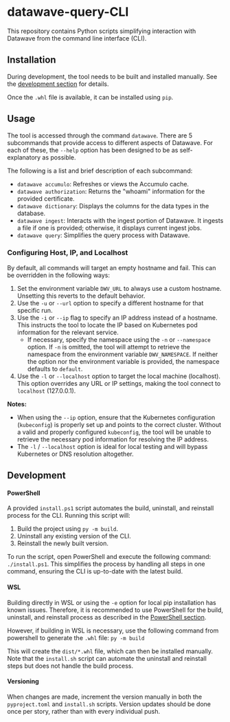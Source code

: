 # datawave-query-CLI

This repository contains Python scripts simplifying interaction with Datawave from the command line interface (CLI).

## Installation
During development, the tool needs to be built and installed manually. See the [development section](#development) for details.

Once the `.whl` file is available, it can be installed using `pip`.

## Usage
The tool is accessed through the command `datawave`. There are 5 subcommands that provide access to different aspects of Datawave. For each of these, the `--help` option has been designed to be as self-explanatory as possible.

The following is a list and brief description of each subcommand:
* `datawave accumulo`: Refreshes or views the Accumulo cache.
* `datawave authorization`: Returns the "whoami" information for the provided certificate.
* `datawave dictionary`: Displays the columns for the data types in the database.
* `datawave ingest`: Interacts with the ingest portion of Datawave. It ingests a file if one is provided; otherwise, it displays current ingest jobs.
* `datawave query`: Simplifies the query process with Datawave.

### Configuring Host, IP, and Localhost
By default, all commands will target an empty hostname and fail. This can be overridden in the following ways:

1) Set the environment variable `DWV_URL` to always use a custom hostname. Unsetting this reverts to the default behavior.
1) Use the `-u` or `--url` option to specify a different hostname for that specific run.
1) Use the `-i` or `--ip` flag to specify an IP address instead of a hostname. This instructs the tool to locate the IP based on Kubernetes pod information for the relevant service.
    - If necessary, specify the namespace using the `-n` or `--namespace` option. If `-n` is omitted, the tool will attempt to retrieve the namespace from the environment variable `DWV_NAMESPACE`. If neither the option nor the environment variable is provided, the namespace defaults to `default`.
1) Use the `-l` or `--localhost` option to target the local machine (localhost). This option overrides any URL or IP settings, making the tool connect to `localhost` (127.0.0.1).

**Notes:**
- When using the `--ip` option, ensure that the Kubernetes configuration (`kubeconfig`) is properly set up and points to the correct cluster. Without a valid and properly configured `kubeconfig`, the tool will be unable to retrieve the necessary pod information for resolving the IP address.
- The `-l` / `--localhost` option is ideal for local testing and will bypass Kubernetes or DNS resolution altogether.

## Development
#### PowerShell
A provided `install.ps1` script automates the build, uninstall, and reinstall process for the CLI. Running this script will:

1. Build the project using `py -m build`.
2. Uninstall any existing version of the CLI.
3. Reinstall the newly built version.

To run the script, open PowerShell and execute the following command: `./install.ps1`. This simplifies the process by handling all steps in one command, ensuring the CLI is up-to-date with the latest build.

#### WSL
Building directly in WSL or using the `-e` option for local pip installation has known issues. Therefore, it is recommended to use PowerShell for the build, uninstall, and reinstall process as described in the [PowerShell section](#powershell).

However, if building in WSL is necessary, use the following command from powershell to generate the `.whl` file: `py -m build`

This will create the `dist/*.whl` file, which can then be installed manually. Note that the `install.sh` script can automate the uninstall and reinstall steps but does not handle the build process.

#### Versioning
When changes are made, increment the version manually in both the `pyproject.toml` and `install.sh` scripts. Version updates should be done once per story, rather than with every individual push.
